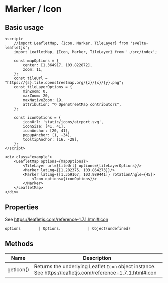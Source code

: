 # Marker / Icon

## Basic usage
```example height:400
<script>
    //import LeafletMap, {Icon, Marker, TileLayer} from 'svelte-leafletjs';
    import LeafletMap, {Icon, Marker, TileLayer} from './src/index';

    const mapOptions = {
        center: [1.364917, 103.822872],
        zoom: 11,
    };
    const tileUrl = "https://{s}.tile.openstreetmap.org/{z}/{x}/{y}.png";
    const tileLayerOptions = {
        minZoom: 0,
        maxZoom: 20,
        maxNativeZoom: 19,
        attribution: "© OpenStreetMap contributors",
    };

    const iconOptions = {
        iconUrl: 'static/icons/airport.svg',
        iconSize: [41, 41],
        iconAnchor: [20, 41],
        popupAnchor: [1, -34],
        tooltipAnchor: [16. -28],
    };
</script>

<div class="example">
    <LeafletMap options={mapOptions}>
        <TileLayer url={tileUrl} options={tileLayerOptions}/>
        <Marker latLng={[1.282375, 103.864273]}/>
        <Marker latLng={[1.359167, 103.989441]} rotationAngle={45}>
            <Icon options={iconOptions}/>
        </Marker>
    </LeafletMap>
</div>
```

## Properties

See https://leafletjs.com/reference-1.7.1.html#icon

```properties
options        | Options.            | Object(undefined)
```

## Methods

| Name      | Description |
|-----------|-------------|
| getIcon() | Returns the underlying Leaflet `Icon` object instance. See https://leafletjs.com/reference-1.7.1.html#icon |
